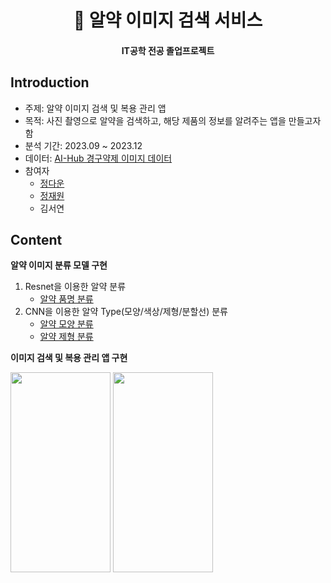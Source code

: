 <h1 align="center"> 💊 알약 이미지 검색 서비스 </h1>
<h4 align="center"> IT공학 전공 졸업프로젝트 </h4>

## Introduction
* 주제: 알약 이미지 검색 및 복용 관리 앱
* 목적: 사진 촬영으로 알약을 검색하고, 해당 제품의 정보를 알려주는 앱을 만들고자 함
* 분석 기간: 2023.09 ~ 2023.12
* 데이터: [AI-Hub 경구약제 이미지 데이터](https://www.aihub.or.kr/aihubdata/data/view.do?currMenu=115&topMenu=100&dataSetSn=576)
* 참여자
  * [정다운](https://github.com/daunjj)
  * [정재원](https://github.com/havehill)
  * 김서연

## Content
**알약 이미지 분류 모델 구현** 
1. Resnet을 이용한 알약 분류
   - [알약 품명 분류](https://github.com/daunJJ/Pill_Image_Classification/blob/main/model1_Resnet.ipynb)
2. CNN을 이용한 알약 Type(모양/색상/제형/분할선) 분류
   - [알약 모양 분류](https://github.com/daunJJ/Pill_Image_Classification/blob/main/model2_CNN_shape.ipynb)
   - [알약 제형 분류](https://github.com/daunJJ/Pill_Image_Classification/blob/main/model2_CNN_type.ipynb)

**이미지 검색 및 복용 관리 앱 구현**

<img src="https://github.com/daunJJ/Pill_Image_Classification/assets/109944763/061ed4bc-d768-4b84-b7ac-2a356e037321" width="160" height= "320"/>
<img src="https://github.com/daunJJ/Pill_Image_Classification/assets/109944763/24a1b8d5-e63a-4eba-9e4c-fdd59dd59fff" width="160" height= "320"/>
